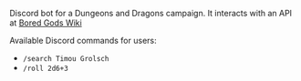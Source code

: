 Discord bot for a Dungeons and Dragons campaign. It interacts with an API at [Bored Gods Wiki](https://wiki.boredgods.no/)

Available Discord commands for users:
- `/search Timou Grolsch`
- `/roll 2d6+3`
